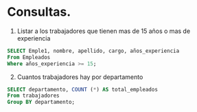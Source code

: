 # Consultas.

1. Listar a los trabajadores que tienen mas de 15 años o mas de experiencia
   
```sql
SELECT Emple1, nombre, apellido, cargo, años_experiencia
From Empleados
Where años_experiencia >= 15;
```

2. Cuantos trabajadores hay por departamento
   
```sql
SELECT departamento, COUNT (*) AS total_empleados
From trabajadores
Group BY departamento;
